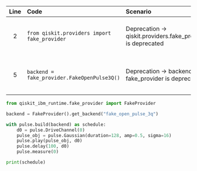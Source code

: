 | Line | Code                                                | Scenario                                                      | Reference                                          | Artifact                 | Refactoring                                                               |
| :--: | :------------------------------------------------- | :-------                                                     | :-------                                          | :-------                 | :----------                                                              |
| 2    | `from qiskit.providers import fake_provider`       | Deprecation -> qiskit.providers.fake_provider is deprecated | qrn_tax_ddbb--5675e75e-e976-4a4d-a2c7-23dc577eab7d | fake_provider            | `from qiskit_ibm_runtime.fake_provider import FakeProvider`             |
| 5    | `backend = fake_provider.FakeOpenPulse3Q()`       | Deprecation -> backend from fake_provider is deprecated      | qrn_tax_ddbb--5675e75e-e976-4a4d-a2c7-23dc577eab7d | FakeOpenPulse3Q         | `backend = FakeProvider().get_backend("fake_open_pulse_3q")`          |

```python
from qiskit_ibm_runtime.fake_provider import FakeProvider

backend = FakeProvider().get_backend("fake_open_pulse_3q")

with pulse.build(backend) as schedule:
    d0 = pulse.DriveChannel(0)
    pulse_obj = pulse.Gaussian(duration=128, amp=0.5, sigma=16)
    pulse.play(pulse_obj, d0)
    pulse.delay(100, d0)
    pulse.measure(0)

print(schedule)
```